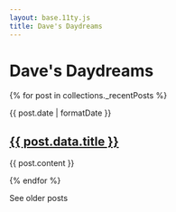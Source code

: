 ```yaml
---
layout: base.11ty.js
title: Dave's Daydreams
---
```


# Dave's Daydreams

{% for post in collections._recentPosts %}

{{ post.date | formatDate }}

## <a href="{{ post.url | url }}">{{ post.data.title }}</a>

{{ post.content }}

{% endfor %}

See older posts
